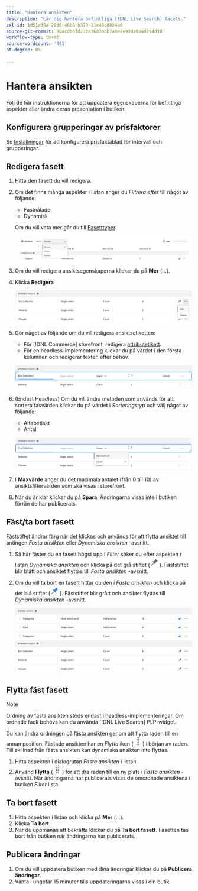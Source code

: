 ```yaml
---
title: "Hantera ansikten"
description: "Lär dig hantera befintliga [!DNL Live Search] facets."
exl-id: 1d51a36a-20d6-46b6-b379-11e46c8824a0
source-git-commit: 9bacdb5fd232a3603bcb7abe2e93da9ead794d38
workflow-type: tm+mt
source-wordcount: '461'
ht-degree: 0%

---
```


# Hantera ansikten

Följ de här instruktionerna för att uppdatera egenskaperna för befintliga aspekter eller ändra deras presentation i butiken.

## Konfigurera grupperingar av prisfaktorer

Se [Inställningar](settings.md) för att konfigurera prisfaktablad för intervall och grupperingar.

## Redigera fasett

1. Hitta den fasett du vill redigera.
1. Om det finns många aspekter i listan anger du *Filtrera efter* till något av följande:

   * Fastnålade
   * Dynamisk

   Om du vill veta mer går du till [Fasetttyper](facets-type.md).

   ![Filteransikten](assets/facets-filter-by-cropped.png)

1. Om du vill redigera ansiktsegenskaperna klickar du på **Mer** (...).
1. Klicka **Redigera**

   ![Redigeringsalternativ](assets/facet-edit-menu.png)

1. Gör något av följande om du vill redigera ansiktsetiketten:

   * För [!DNL Commerce] storefront, redigera [attributetikett](https://experienceleague.adobe.com/docs/commerce-admin/catalog/product-attributes/product-attributes.html).
   * För en headless-implementering klickar du på värdet i den första kolumnen och redigerar texten efter behov.

   ![Redigera etikett](assets/facet-edit-label.png)

1. (Endast Headless) Om du vill ändra metoden som används för att sortera fasvärden klickar du på värdet i *Sorteringstyp* och välj något av följande:

   * Alfabetiskt
   * Antal

   ![Redigera antal](assets/facets-edit-count.png)

1. I **Maxvärde** anger du det maximala antalet (från 0 till 10) av ansiktsfiltervärden som ska visas i storefront.
1. När du är klar klickar du på **Spara**.
Ändringarna visas inte i butiken förrän de har publicerats.

## Fäst/ta bort fasett

Fäststiftet ändrar färg när det klickas och används för att flytta ansiktet till antingen *Fasta ansikten* eller *Dynamiska ansikten* -avsnitt.

1. Så här fäster du en fasett högst upp i *Filter* söker du efter aspekten i listan *Dynamiska ansikten* och klicka på det grå stiftet (![Fästväljare](assets/btn-pin-gray.png)).
Fäststiftet blir blått och ansiktet flyttas till *Fasta ansikten* -avsnitt.
1. Om du vill ta bort en fasett hittar du den i *Fasta ansikten* och klicka på det blå stiftet (![Fästväljare](assets/btn-pin-blue.png)).
Fäststiftet blir grått och ansiktet flyttas till *Dynamiska ansikten* -avsnitt.

   ![Fastnålade och dynamiska aspekter](assets/facets-pinned-unpinned.png)

## Flytta fäst fasett

>[!NOTE]
>
>Ordning av fästa ansikten stöds endast i headless-implementeringar. Om ordnade fack behövs kan du använda [!DNL Live Search] PLP-widget.

Du kan ändra ordningen på fästa ansikten genom att flytta raden till en annan position. Fästade ansikten har en *Flytta* ikon (![Flytta väljare](assets/btn-move.png)) i början av raden. Till skillnad från fästa ansikten kan dynamiska ansikten inte flyttas.

1. Hitta aspekten i dialogrutan *Fasta ansikten* i listan.
1. Använd **Flytta** (![Flytta väljare](assets/btn-move.png)) för att dra raden till en ny plats i *Fasta ansikten* -avsnitt.
När ändringarna har publicerats visas de omordnade ansiktena i butiken *Filter* lista.

## Ta bort fasett

1. Hitta aspekten i listan och klicka på **Mer** (...).
1. Klicka **Ta bort**.
1. När du uppmanas att bekräfta klickar du på **Ta bort fasett**.
Fasetten tas bort från butiken när ändringarna har publicerats.

## Publicera ändringar

1. Om du vill uppdatera butiken med dina ändringar klickar du på **Publicera ändringar**.
1. Vänta i ungefär 15 minuter tills uppdateringarna visas i din butik.
